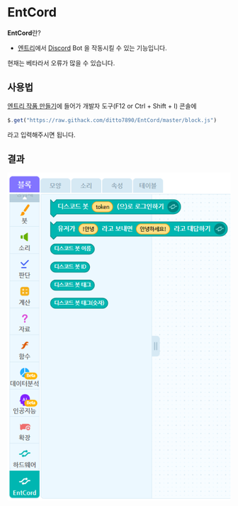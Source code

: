 # EntCord

**EntCord**란?

* [엔트리](https://playentry.org/)에서 [Discord](https://discordapp.com/) Bot 을 작동시킬 수 있는 기능입니다.

현재는 베타라서 오류가 많을 수 있습니다.

## 사용법

[엔트리 작품 만들기](https://playentry.org/ws#!/)에 들어가 개발자 도구(F12 or Ctrl + Shift + I) 콘솔에

```js
$.get("https://raw.githack.com/ditto7890/EntCord/master/block.js")
```

라고 입력해주시면 됩니다.

## 결과

![Result](./img/result.png)
